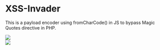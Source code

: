 XSS-Invader
===========

This is a payload encoder using fromCharCode() in JS to bypass Magic Quotes directive in PHP.

<img src="http://i.imgur.com/uHNAFPg.png">
<br>
<img src="http://i.imgur.com/z8FhMFB.jpg">
